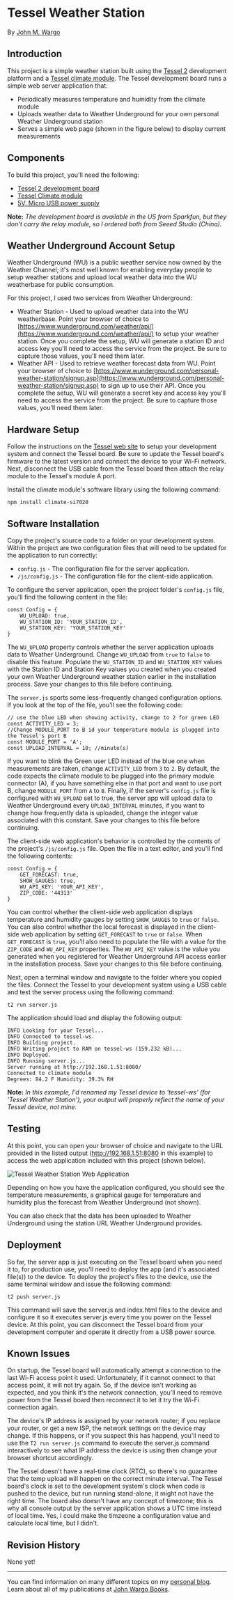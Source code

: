 Tessel Weather Station
======================
By [John M. Wargo](www.johnwargo.com)

Introduction
---------------------
This project is a simple weather station built using the [Tessel 2](https://tessel.io/) development platform and a [Tessel climate module](https://tessel.io/modules#module-climate). The Tessel development board runs a simple web server application that: 

+ Periodically measures temperature and humidity from the climate module
+ Uploads weather data to Weather Underground for your own personal Weather Underground station
+ Serves a simple web page (shown in the figure below) to display current measurements

Components
---------------------
To build this project, you'll need the following:

+ [Tessel 2 development board](https://tessel.io/)
+ [Tessel Climate module](https://tessel.io/modules#module-climate)
+ [5V, Micro USB power supply](https://www.adafruit.com/products/1995) 

**Note:** *The development board is available in the US from Sparkfun, but they don't carry the relay module, so I ordered both from Seeed Studio (China).*

Weather Underground Account Setup
---------------------------------

Weather Underground (WU) is a public weather service now owned by the Weather Channel; it's most well known for enabling everyday people to setup weather stations and upload local weather data into the WU weatherbase for public consumption.

For this project, I used two services from Weather Underground:

+ Weather Station - Used to upload weather data into the WU weatherbase. Point your browser of choice to [https://www.wunderground.com/weather/api/](https://www.wunderground.com/weather/api/) to setup your weather station. Once you complete the setup, WU will generate a station ID and access key you'll need to access the service from the project. Be sure to capture those values, you'll need them later.
+ Weather API - Used to retrieve weather forecast data from WU. Point your browser of choice to [https://www.wunderground.com/personal-weather-station/signup.asp](https://www.wunderground.com/personal-weather-station/signup.asp) to sign up to use their API. Once you complete the setup, WU will generate a secret key and access key you'll need to access the service from the project. Be sure to capture those values, you'll need them later. 

Hardware Setup
---------------------
Follow the instructions on the [Tessel web site](http://tessel.github.io/t2-start/) to setup your development system and connect the Tessel board. Be sure to update the Tessel board's firmware to the latest version and connect the device to your Wi-Fi network. Next, disconnect the USB cable from the Tessel board then attach the relay module to the Tessel's module A port.

Install the climate module's software library using the following command:

	npm install climate-si7020

Software Installation
-------------------- 
Copy the project's source code to a folder on your development system. Within the project are two configuration files that will need to be updated for the application to run correctly:

+ `config.js` - The configuration file for the server application.
+ `/js/config.js` - The configuration file for the client-side application.

To configure the server application, open the project folder's `config.js` file, you'll find the following content in the file:

	const Config = {
		WU_UPLOAD: true,
	    WU_STATION_ID: 'YOUR_STATION_ID',
	    WU_STATION_KEY: 'YOUR_STATION_KEY'
	} 

The `WU_UPLOAD` property controls whether the server application uploads data to Weather Underground. Change `WU_UPLOAD` from `true` to `false` to disable this feature. Populate the `WU_STATION_ID` and `WU_STATION_KEY` values with the Station ID and Station Key values you created when you created your own Weather Underground weather station earlier in the installation process. Save your changes to this file before continuing.

The `server.js` sports some less-frequently changed configuration options. If you look at the top of the file, you'll see the following code: 

	// use the blue LED when showing activity, change to 2 for green LED
	const ACTIVITY_LED = 3;
	//Change MODULE_PORT to B id your temperature module is plugged into the Tessel's port B
	const MODULE_PORT = 'A';
	const UPLOAD_INTERVAL = 10; //minute(s)

If you want to blink the Green user LED instead of the blue one when measurements are taken, change `ACTIVITY_LED` from `3` to `2`. By default, the code expects the climate module to be plugged into the primary module connector (A), if you have something else in that port and want to use port B, change `MODULE_PORT` from `A` to `B`. Finally, if the server's `config.js` file is configured with `WU_UPLOAD` set to true, the server app will upload data to Weather Underground every `UPLOAD_INTERVAL` minutes, if you want to change how frequently data is uploaded, change the integer value associated with this constant. Save your changes to this file before continuing.

The client-side web application's behavior is controlled by the contents of the project's `/js/config.js` file. Open the file in a text editor, and you'll find the following contents:

	const Config = {
	    GET_FORECAST: true,
	    SHOW_GAUGES: true,
	    WU_API_KEY: 'YOUR_API_KEY',
	    ZIP_CODE: '44313'
	}

You can control whether the client-side web application displays temperature and humidity gauges by setting `SHOW_GAUGES` to `true` or `false`. You can also control whether the local forecast is displayed in the client-side web application by setting `GET_FORECAST` to `true` or `false`. When `GET_FORECAST` is `true`, you'll also need to populate the file with a value for the `ZIP_CODE` and `WU_API_KEY` properties. The `WU_API_KEY` value is the value you generated when you registered for Weather Underground API access earlier in the installation process. Save your changes to this file before continuing.

Next, open a terminal window and navigate to the folder where you copied the files. Connect the Tessel to your development system using a USB cable and test the server process using the following command:

	t2 run server.js 

The application should load and display the following output:

	INFO Looking for your Tessel...
	INFO Connected to tessel-ws.
	INFO Building project.
	INFO Writing project to RAM on tessel-ws (159.232 kB)...
	INFO Deployed.
	INFO Running server.js...
	Server running at http://192.168.1.51:8080/
	Connected to climate module
	Degrees: 84.2 F Humidity: 39.3% RH

**Note:** *In this example, I'd renamed my Tessel device to 'tessel-ws' (for 'Tessel Weather Station'), your output will properly reflect the name of your Tessel device, not mine.* 

Testing
---------------------
At this point, you can open your browser of choice and navigate to the URL provided in the listed output (http://192.168.1.51:8080 in this example) to access the web application included with this project (shown below).

![Tessel Weather Station Web Application](http://johnwargo.com/files/tessel_weather_station_dashboard-640.png)

Depending on how you have the application configured, you should see the temperature measurements, a graphical gauge for temperature and humidity plus the forecast from Weather Underground (not shown). 

You can also check that the data has been uploaded to Weather Underground using the station URL Weather Underground provides.

Deployment
---------------------
So far, the server app is just executing on the Tessel board when you need it to, for production use, you'll need to deploy the app (and it's associated file(s)) to the device. To deploy the project's files to the device, use the same terminal window and issue the following command:

	t2 push server.js  

This command will save the server.js and index.html files to the device and configure it so it executes server.js every time you power on the Tessel device. At this point, you can disconnect the Tessel board from your development computer and operate it directly from a USB power source.

Known Issues
---------------------
On startup, the Tessel board will automatically attempt a connection to the last Wi-Fi access point it used. Unfortunately, if it cannot connect to that access point, it will not try again. So, if the device isn't working as expected, and you think it's the network connection, you'll need to remove power from the Tessel board then reconnect it to let it try the Wi-Fi connection again.

The device's IP address is assigned by your network router; if you replace your router, or get a new ISP, the network settings on the device may change. If this happens, or if you suspect this has happend, you'll need to use the `T2 run server.js` command to execute the server.js command interactively to see what IP address the device is using then change your browser shortcut accordingly.

The Tessel doesn't have a real-time clock (RTC), so there's no guarantee that the temp upload will happen on the correct minute interval. The Tessel board's clock is set to the development system's clock when code is pushed to the device, but run running stand-alone, it might not have the right time. The board also doesn't have any concept of timezone; this is why all console output by the server application shows a UTC time instead of local time. Yes, I could make the timzeone a configuration value and calculate local time, but I didn't.

Revision History
---------------------
None yet!

***

You can find information on many different topics on my [personal blog](http://www.johnwargo.com). Learn about all of my publications at [John Wargo Books](http://www.johnwargobooks.com). 
